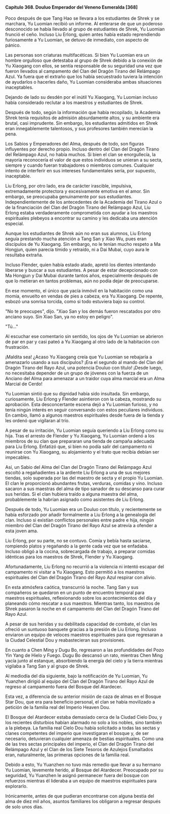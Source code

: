 
#### Capítulo 368. Douluo Emperador del Veneno Esmeralda [368]


Poco después de que Tang Hao se llevara a los estudiantes de Shrek y se marchara, Yu Luomian recibió un informe. Al enterarse de que un poderoso desconocido se había llevado al grupo de estudiantes de Shrek, Yu Luomian frunció el ceño. Incluso Liu Erlong, quien antes había estado reprendiendo furiosamente a Yu Luomian, se detuvo de inmediato, con aspecto de pánico.

Las personas son criaturas multifacéticas. Si bien Yu Luomian era un hombre orgulloso que detestaba al grupo de Shrek debido a la conexión de Yu Xiaogang con ellos, se sentía responsable de su seguridad una vez que fueron llevados al campamento del Clan del Dragón Tirano del Relámpago Azul. Ya fuera que el extraño que los había secuestrado tuviera la intención de ayudarlos o hacerles daño, Yu Luomian consideraba ambas situaciones inaceptables.

Dejando de lado su desdén por el inútil Yu Xiaogang, Yu Luomian incluso había considerado reclutar a los maestros y estudiantes de Shrek.

Después de todo, según la información que había recopilado, la Academia Shrek tenía requisitos de admisión absurdamente altos, y su ambiente era brutal, casi imprudente. Sin embargo, los estudiantes admitidos en Shrek eran innegablemente talentosos, y sus profesores también merecían la pena.

Los Sabios y Emperadores del Alma, después de todo, son figuras influyentes por derecho propio. Incluso dentro del Clan del Dragón Tirano del Relámpago Azul, no había muchos. Si bien el clan se enorgullecía, la mayoría reconocería el valor de que estos individuos se unieran a su secta, siempre y cuando fueran trabajadores o miembros comunes. Cualquier intento de interferir en sus intereses fundamentales sería, por supuesto, inaceptable.

Liu Erlong, por otro lado, era de carácter irascible, impulsiva, extremadamente protectora y excesivamente emotiva en el amor. Sin embargo, se preocupaba genuinamente por sus estudiantes. Independientemente de los antecedentes de la Academia del Tirano Azul o de la financiación del Clan del Dragón Tirano del Relámpago Azul, Liu Erlong estaba verdaderamente comprometida con ayudar a los maestros espirituales plebeyos a encontrar su camino y les dedicaba una atención especial.

Aunque los estudiantes de Shrek aún no eran sus alumnos, Liu Erlong seguía prestando mucha atención a Tang San y Xiao Wu, pues eran discípulos de Yu Xiaogang. Sin embargo, no le tenían mucho respeto a Ma Hongjun, quien parecía tímido y retraído, ni a Dai Mubai, cuyo aura le resultaba extraña.

Incluso Flender, quien había estado atado, apretó los dientes intentando liberarse y buscar a sus estudiantes. A pesar de estar decepcionado con Ma Hongjun y Dai Mubai durante tantos años, especialmente después de que lo metieran en tantos problemas, aún no podía dejar de preocuparse.

En ese momento, el único que yacía inmóvil en la habitación como una momia, envuelto en vendas de pies a cabeza, era Yu Xiaogang. De repente, esbozó una sonrisa torcida, como si todo estuviera bajo su control.

"No te preocupes", dijo. "Xiao San y los demás fueron rescatados por otro anciano suyo. Sin Xiao San, ya no estoy en peligro".

"Tú..."

Al escuchar ese comentario sin sentido, los ojos de Yu Luomian se abrieron de par en par y casi pateó a Yu Xiaogang al otro lado de la habitación con frustración.

¡Maldita sea! ¿Acaso Yu Xiaogang creía que Yu Luomian se rebajaría a amenazarlo usando a sus discípulos? ¡Era el segundo al mando del Clan del Dragón Tirano del Rayo Azul, una potencia Douluo con título! ¡Desde luego, no necesitaba depender de un grupo de jóvenes con la fuerza de un Anciano del Alma para amenazar a un traidor cuya alma marcial era un Alma Marcial de Cerdo!

Yu Luomian sintió que su dignidad había sido insultada. Sin embargo, curiosamente, Liu Erlong y Flender asintieron con la cabeza, mostrando su aprobación. Esta desconcertante escena dejó a Yu Luomian furioso, y no tenía ningún interés en seguir conversando con estos peculiares individuos. En cambio, llamó a algunos maestros espirituales desde fuera de la tienda y les ordenó que vigilaran al trío.

A pesar de su irritación, Yu Luomian seguía queriendo a Liu Erlong como su hija. Tras el arresto de Flender y Yu Xiaogang, Yu Luomian ordenó a los miembros de su clan que prepararan una tienda de campaña adecuada para Liu Erlong. Enfatizó que, si bien no podía salir del campamento ni reunirse con Yu Xiaogang, su alojamiento y el trato que recibía debían ser impecables.

Así, un Sabio del Alma del Clan del Dragón Tirano del Relámpago Azul escoltó a regañadientes a la ardiente Liu Erlong a una de sus mejores tiendas, solo superada por las del maestro de secta y el propio Yu Luomian. El clan le proporcionó abundantes frutas, verduras, comidas y vino. Incluso sacaron a sus maestras del alma de tipo sanador de su descanso para curar sus heridas. Si el clan hubiera traído a alguna maestra del alma, probablemente la habrían asignado como asistentes de Liu Erlong.

Después de todo, Yu Luomian era un Douluo con título, y recientemente se había esforzado por añadir formalmente a Liu Erlong a la genealogía del clan. Incluso si existían conflictos personales entre padre e hija, ningún miembro del Clan del Dragón Tirano del Rayo Azul se atrevía a ofender a esta joven ama.

Liu Erlong, por su parte, no se contuvo. Comía y bebía hasta saciarse, rompiendo platos y regañando a la gente cada vez que se enfadaba. Incluso obligó a la cocina, sobrecargada de trabajo, a preparar comidas idénticas para los maestros de Shrek, Flender y Yu Xiaogang.

Afortunadamente, Liu Erlong no recurrió a la violencia ni intentó escapar del campamento ni visitar a Yu Xiaogang. Esto permitió a los maestros espirituales del Clan del Dragón Tirano del Rayo Azul respirar con alivio.

En esta atmósfera caótica, transcurrió la noche. Tang San y sus compañeros se quedaron en un punto de encuentro temporal para maestros espirituales, reflexionando sobre los acontecimientos del día y planeando cómo rescatar a sus maestros. Mientras tanto, los maestros de Shrek pasaron la noche en el campamento del Clan del Dragón Tirano del Rayo Azul.

A pesar de sus heridas y su debilitada capacidad de combate, el clan les ofreció un suntuoso banquete gracias a la presión de Liu Erlong. Incluso enviaron un equipo de veloces maestros espirituales para que regresaran a la Ciudad Celestial Dou y reabastecieran sus provisiones.

En cuanto a Chen Ming y Dugu Bo, regresaron a las profundidades del Pozo Yin Yang de Hielo y Fuego. Dugu Bo descansó un rato, mientras Chen Ming yacía junto al estanque, absorbiendo la energía del cielo y la tierra mientras vigilaba a Tang San y al grupo de Shrek.

Al mediodía del día siguiente, bajo la notificación de Yu Luomian, Yu Yuanzhen dirigió al equipo del Clan del Dragón Tirano del Rayo Azul de regreso al campamento fuera del Bosque del Atardecer.

Esta vez, a diferencia de su anterior misión de caza de almas en el Bosque Star Dou, que era para beneficio personal, el clan se había movilizado a petición de la familia real del Imperio Heaven Dou.

El Bosque del Atardecer estaba demasiado cerca de la Ciudad Cielo Dou, y los recientes disturbios habían alarmado no solo a los nobles, sino también a la plebeya. La familia real Cielo Dou había solicitado a todas las sectas y clanes competentes del imperio que investigaran el bosque y, de ser necesario, detuvieran cualquier amenaza de bestias espirituales. Como una de las tres sectas principales del imperio, el Clan del Dragón Tirano del Relámpago Azul y el Clan de los Siete Tesoros de Azulejos Esmaltados eran, naturalmente, las primeras opciones de la familia real.

Debido a esto, Yu Yuanzhen no tuvo más remedio que llevar a su hermano Yu Luomian, levemente herido, al Bosque del Atardecer. Preocupado por su seguridad, Yu Yuanzhen le asignó permanecer fuera del bosque con refuerzos mientras él lideraba a un equipo de maestros espirituales para explorarlo.

Irónicamente, antes de que pudieran encontrarse con alguna bestia del alma de diez mil años, asuntos familiares los obligaron a regresar después de solo unos días.